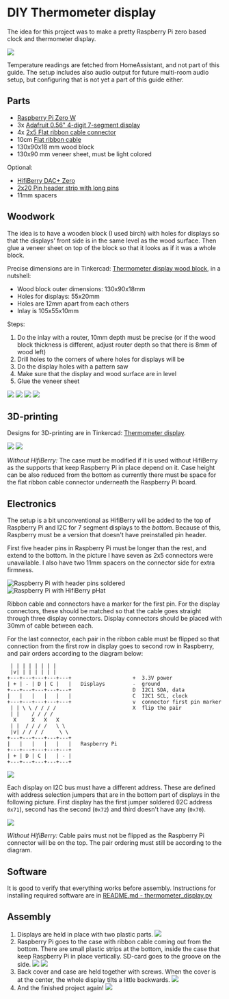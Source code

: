 # DIY Thermometer display

The idea for this project was to make a pretty Raspberry Pi zero based clock
and thermometer display.

![](img/IMG_2431.jpeg)

Temperature readings are fetched from HomeAssistant, and not part of this guide.
The setup includes also audio output for future multi-room audio setup, but
configuring that is not yet a part of this guide either.

## Parts

- [Raspberry Pi Zero W](https://www.raspberrypi.com/products/raspberry-pi-zero-w/)
- 3x [Adafruit 0.56" 4-digit 7-segment display](https://www.adafruit.com/product/878)
- 4x [2x5 Flat ribbon cable connector ](https://www.partco.fi/fi/liittimet/piikkirima-liittimet/lattakaapeliliittimet/8295-pfl10.html)
- 10cm [Flat ribbon cable](https://www.partco.fi/fi/kaapelitjohdot/lattakaapelit/7664-kaa-lat-10.html)
- 130x90x18 mm wood block
- 130x90 mm veneer sheet, must be light colored

Optional:

- [HifiBerry DAC+ Zero](https://www.hifiberry.com/shop/boards/hifiberry-dac-zero/)
- [2x20 Pin header strip with long pins](https://www.partco.fi/fi/liittimet/piikkirima-liittimet/piikkirimat-tuumarasterilla/21492-ch81802va04nhblk.html)
- 11mm spacers

## Woodwork

The idea is to have a wooden block (I used birch) with holes for displays so
that the displays' front side is in the same level as the wood surface. Then
glue a veneer sheet on top of the block so that it looks as if it was a whole block.

Precise dimensions are in Tinkercad: [Thermometer display wood block](https://www.tinkercad.com/things/0Hkc165Q7Bx?sharecode=8FO_0KepIaYrAMIB-PMhNWLmmxWDsxuVGsYca0s0Czc), in a nutshell:

- Wood block outer dimensions: 130x90x18mm
- Holes for displays: 55x20mm
- Holes are 12mm apart from each others
- Inlay is 105x55x10mm

Steps:

1. Do the inlay with a router, 10mm depth must be precise (or if the wood block
   thickness is different, adjust router depth so that there is 8mm of wood left)
2. Drill holes to the corners of where holes for displays will be
3. Do the display holes with a pattern saw
4. Make sure that the display and wood surface are in level
5. Glue the veneer sheet

![](img/woodblock.png)
![](img/IMG_1594.JPEG)
![](img/IMG_1623.JPEG)
![](img/IMG_2437.JPEG)

## 3D-printing

Designs for 3D-printing are in Tinkercad: [Thermometer display](https://www.tinkercad.com/things/30tTfOi6fes?sharecode=TxVxdVy0iR1J2bpMC8Cm7TX_KI9lceQIwGoO33NyMPI).

![](img/3d-prints.png)
![](img/IMG_2434.jpeg)

_Without HifiBerry:_ The case must be modified if it is used without HifiBerry as
the supports that keep Raspberry Pi in place depend on it. Case height can be also
reduced from the bottom as currently there must be space for the flat ribbon cable
connector underneath the Raspberry Pi board.

## Electronics

The setup is a bit unconventional as HifiBerry will be added to the top of Raspberry
Pi and I2C for 7 segment displays to the _bottom_. Because of this, Raspberry must
be a version that doesn't have preinstalled pin header.

First five header pins in Raspberry Pi must be longer than the rest, and extend to the
bottom. In the picture I have seven as 2x5 connectors were unavailable. I also have
two 11mm spacers on the connector side for extra firmness.

![Raspberry Pi with header pins soldered](img/IMG_2443.jpeg)
![Raspberry Pi with HifiBerry pHat](img/IMG_2444.jpeg)

Ribbon cable and connectors have a marker for the first pin. For the display
connectors, these should be matched so that the cable goes straight through
three display connectors. Display connectors should be placed with 30mm of
cable between each.

For the last connector, each pair in the ribbon cable must be flipped so that
connection from the first row in display goes to second row in Raspberry, and
pair orders according to the diagram below:

```
 | | | | | | | |
 |v| | | | | | |
+---+---+---+---+---+                    +  3.3V power
| + | - | D | C |   |   Displays         -  ground
+---+---+---+---+---+                    D  I2C1 SDA, data
|   |   |   |   |   |                    C  I2C1 SCL, clock
+---+---+---+---+---+                    v  connector first pin marker
 | | \ \ / / / /                         X  flip the pair
 | |    / / / /
  X     X   X   X
 | |  / / / /   \ \
 |v| / / / /     \ \
+---+---+---+---+---+
|   |   |   |   |   |   Raspberry Pi
+---+---+---+---+---+
| + | D | C |   | - |
+---+---+---+---+---+
```

![](img/IMG_2442.jpeg)

Each display on I2C bus must have a different address. These are defined with address
selection jumpers that are in the bottom part of displays in the following picture.
First display has the first jumper soldered (I2C address `0x71`), second has the
second (`0x72`) and third doesn't have any (`0x70`).

![](img/IMG_2451.jpeg)

_Without HifiBerry:_ Cable pairs must not be flipped as the Raspberry Pi connector
will be on the top. The pair ordering must still be according to the diagram.

## Software

It is good to verify that everything works before assembly. Instructions for
installing required software are in
[README.md - thermometer_display.py](README.md#thermometer_displaypy)

## Assembly

1. Displays are held in place with two plastic parts.
   ![](img/IMG_2439.jpeg)
2. Raspberry Pi goes to the case with ribbon cable coming out from the bottom.
   There are small plastic strips at the bottom, inside the case that keep
   Raspberry Pi in place vertically. SD-card goes to the groove on the side.
   ![](img/IMG_2445.jpeg)
   ![](img/IMG_2446.jpeg)
3. Back cover and case are held together with screws. When the cover is at the
   center, the whole display tilts a little backwards.
   ![](img/IMG_2427.jpeg)
4. And the finished project again!
   ![](img/IMG_2431.jpeg)
